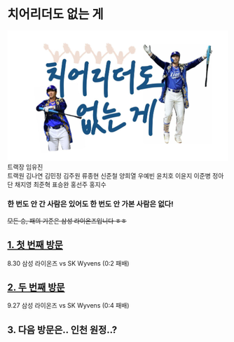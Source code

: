 # 치어리더도 없는 게
![로고](Static/logo.jpg)
트랙장 임유진  
트랙원 김나연 김민정 김주원 류종현 신준철 양희열 우예빈 윤치호 이윤지 이준병 정아단 채지영 최준혁 표승완 홍선주 홍지수  
### __한 번도 안 간 사람은 있어도 한 번도 안 가본 사람은 없다!__ 
~~모든 승, 패의 기준은 삼성 라이온즈입니다 ㅎㅎ~~

## [1. 첫 번째 방문](episodes/1.md)
8.30 삼성 라이온즈 vs SK Wyvens (0:2 패배)

## [2. 두 번째 방문](episodes/2.md)
9.27 삼성 라이온즈 vs SK Wyvens (0:4 패배)

## 3. 다음 방문은.. 인천 원정..?